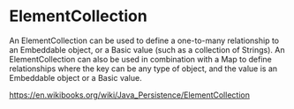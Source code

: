 # ElementCollection

An ElementCollection can be used to define a one-to-many relationship to an Embeddable object, 
or a Basic value (such as a collection of Strings). An ElementCollection can also be used in 
combination with a Map to define relationships where the key can be any type of object, and 
the value is an Embeddable object or a Basic value.

https://en.wikibooks.org/wiki/Java_Persistence/ElementCollection
